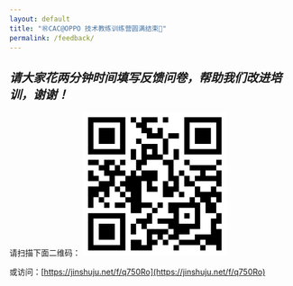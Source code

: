 ```yaml
---
layout: default
title: "㊗️CAC@OPPO 技术教练训练营圆满结束👏"
permalink: /feedback/
---
```


## *请大家花两分钟时间填写反馈问卷，帮助我们改进培训，谢谢！*

请扫描下面二维码：
![培训调查文件](./feedback.png)

或访问：[https://jinshuju.net/f/q750Ro](https://jinshuju.net/f/q750Ro)